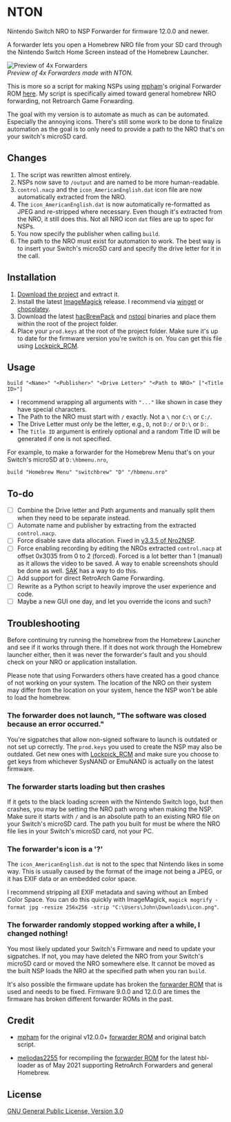 # NTON

Nintendo Switch NRO to NSP Forwarder for firmware 12.0.0 and newer.

A forwarder lets you open a Homebrew NRO file from your SD card through the Nintendo Switch Home Screen instead
of the Homebrew Launcher.

![Preview of 4x Forwarders](https://user-images.githubusercontent.com/17136956/201314901-4a34a4dc-800b-44ba-beb8-333b6c37ebb6.jpg)  
*Preview of 4x Forwarders made with NTON.*

This is more so a script for making NSPs using [mpham]'s original Forwarder ROM [here][ROM].
My script is specifically aimed toward general homebrew NRO forwarding, not Retroarch Game Forwarding.

The goal with my version is to automate as much as can be automated. Especially the annoying icons.
There's still some work to be done to finalize automation as the goal is to only need to provide a
path to the NRO that's on your switch's microSD card.

## Changes

1. The script was rewritten almost entirely.
2. NSPs now save to `/output` and are named to be more human-readable.
3. `control.nacp` and the `icon_AmericanEnglish.dat` icon file are now automatically extracted from the NRO.
4. The `icon_AmericanEnglish.dat` is now automatically re-formatted as JPEG and re-stripped where necessary.
   Even though it's extracted from the NRO, it still does this. Not all NRO icon `dat` files are up to spec for NSPs.
5. You now specify the publisher when calling `build`.
6. The path to the NRO must exist for automation to work. The best way is to insert your Switch's microSD card
   and specify the drive letter for it in the call.

## Installation

1. [Download the project](https://github.com/rlaphoenix/nton/releases) and extract it.
2. Install the latest [ImageMagick] release. I recommend via [winget] or [chocolatey].
3. Download the latest [hacBrewPack] and [nstool] binaries and place them within the root of the project folder.
4. Place your `prod.keys` at the root of the project folder. Make sure it's up to date for the firmware version
   you're switch is on. You can get this file using [Lockpick_RCM].

  [ImageMagick]: <https://imagemagick.org/script/download.php>
  [winget]: <https://winget.run>
  [chocolatey]: <https://chocolatey.org>
  [hacBrewPack]: <https://github.com/The-4n/hacBrewPack>
  [nstool]: <https://github.com/jakcron/nstool>
  [Lockpick_RCM]: <https://github.com/shchmue/Lockpick_RCM>

## Usage

`build "<Name>" "<Publisher>" "<Drive Letter>" "<Path to NRO>" ["<Title ID>"]`

- I recommend wrapping all arguments with `"..."` like shown in case they have special characters.
- The Path to the NRO must start with `/` exactly. Not a `\` nor `C:\` or `C:/`.
- The Drive Letter must only be the letter, e.g., `D`, not `D:/` or `D:\` or `D:`.
- The `Title ID` argument is entirely optional and a random Title ID will be generated if one is not specified.

For example, to make a forwarder for the Homebrew Menu that's on your Switch's microSD at `D:\hbmenu.nro`,

`build "Homebrew Menu" "switchbrew" "D" "/hbmenu.nro"`

## To-do

- [ ] Combine the Drive letter and Path arguments and manually split them when they need to be separate instead.
- [ ] Automate name and publisher by extracting from the extracted `control.nacp`.
- [ ] Force disable save data allocation. Fixed in [v3.3.5 of Nro2NSP](https://github.com/Root-MtX/Nro2Nsp/releases/tag/3.3.5).
- [ ] Force enabling recording by editing the NROs extracted `control.nacp` at offset 0x3035 from 0 to 2 (forced).
    Forced is a lot better than 1 (manual) as it allows the video to be saved. A way to enable screenshots should be done as well.
    [SAK](https://github.com/dezem/SAK) has a way to do this.
- [ ] Add support for direct RetroArch Game Forwarding.
- [ ] Rewrite as a Python script to heavily improve the user experience and code.
- [ ] Maybe a new GUI one day, and let you override the icons and such?

## Troubleshooting

Before continuing try running the homebrew from the Homebrew Launcher and see if it works through there.
If it does not work through the Homebrew launcher either, then it was never the forwarder's fault and you should
check on your NRO or application installation.

Please note that using Forwarders others have created has a good chance of not working on your system.
The location of the NRO on their system may differ from the location on your system, hence the NSP won't be able
to load the homebrew.

### The forwarder does not launch, "The software was closed because an error occurred."

You're sigpatches that allow non-signed software to launch is outdated or not set up correctly.
The `prod.keys` you used to create the NSP may also be outdated. Get new ones with [Lockpick_RCM] and
make sure you choose to get keys from whichever SysNAND or EmuNAND is actually on the latest firmware.

### The forwarder starts loading but then crashes

If it gets to the black loading screen with the Nintendo Switch logo, but then crashes, you may be setting
the NRO path wrong when making the NSP. Make sure it starts with `/` and is an absolute path to an existing
NRO file on your Switch's microSD card. The path you built for must be where the NRO file lies in your Switch's
microSD card, not your PC.

### The forwarder's icon is a '?'

The `icon_AmericanEnglish.dat` is not to the spec that Nintendo likes in some way. This is usually caused by the format of the
image not being a JPEG, or it has EXIF data or an embedded color space.

I recommend stripping all EXIF metadata and saving without an Embed Color Space. You can do this quickly with ImageMagick,
`magick mogrify -format jpg -resize 256x256 -strip "C:\Users\John\Downloads\icon.png"`.

### The forwarder randomly stopped working after a while, I changed nothing!

You most likely updated your Switch's Firmware and need to update your sigpatches. If not, you may have deleted the NRO from
your Switch's microSD card or moved the NRO somewhere else. It cannot be moved as the built NSP loads the NRO at the specified
path when you ran `build`.

It's also possible the firmware update has broken the [forwarder ROM][ROM] that is used and needs to be fixed.
Firmware 9.0.0 and 12.0.0 are times the firmware has broken different forwarder ROMs in the past.

## Credit

- [mpham] for the original v12.0.0+ [forwarder ROM][ROM] and original batch script.
- [meliodas2255] for recompiling the [forwarder ROM][ROM] for the latest hbl-loader as of May 2021 supporting RetroArch Forwarders and general Homebrew.

  [mpham]: <https://gbatemp.net/members/mpham.537130>
  [meliodas2255]: <https://gbatemp.net/members/meliodas2255.410353>
  [ROM]: <https://gitlab.com/martinpham/NSP-Forwarder>

## License

[GNU General Public License, Version 3.0](LICENSE)
